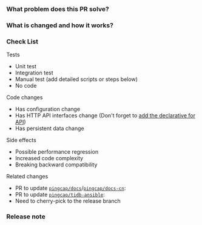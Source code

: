 <!--
Thank you for working on PD! Please read PD's [CONTRIBUTING](https://github.com/pingcap/pd/blob/master/CONTRIBUTING.md) document **BEFORE** filing this PR.
PR Title Format:
1. pkg [, pkg2, pkg3]: what's changed
2. *: what's changed
-->

### What problem does this PR solve?

<!-- Add the issue link with a summary if it exists. -->

### What is changed and how it works?

### Check List

<!-- Remove the items that are not applicable. -->

Tests

<!-- At least one of them must be included. -->

- Unit test
- Integration test
- Manual test (add detailed scripts or steps below)
- No code

Code changes

- Has configuration change
- Has HTTP API interfaces change (Don't forget to [add the declarative for API](https://github.com/pingcap/pd/blob/master/docs/development.md#updating-api-documentation))
- Has persistent data change

Side effects

- Possible performance regression
- Increased code complexity
- Breaking backward compatibility

Related changes

- PR to update [`pingcap/docs`](https://github.com/pingcap/docs)/[`pingcap/docs-cn`](https://github.com/pingcap/docs-cn):
- PR to update [`pingcap/tidb-ansible`](https://github.com/pingcap/tidb-ansible):
- Need to cherry-pick to the release branch

### Release note

<!-- A bugfix or a new feature needs a release note. If there is no need release note, just uncomment the below line. -->

<!-- - No release note -->
